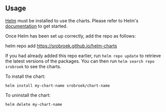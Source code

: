 ## Usage

[Helm](https://helm.sh) must be installed to use the charts.  Please refer to
Helm's [documentation](https://helm.sh/docs) to get started.

Once Helm has been set up correctly, add the repo as follows:

  helm repo add <alias> https://srobroek.github.io/helm-charts

If you had already added this repo earlier, run `helm repo update` to retrieve
the latest versions of the packages.  You can then run `helm search repo
srobroek` to see the charts.

To install the  chart:

    helm install my-chart-name srobroek/chart-name

To uninstall the chart:

    helm delete my-chart-name
